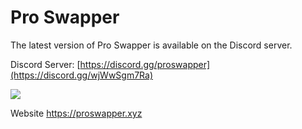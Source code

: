 # Pro Swapper

The latest version of Pro Swapper is available on the Discord server.

Discord Server: [https://discord.gg/proswapper](https://discord.gg/wjWwSgm7Ra)

<a href="https://discord.gg/wjWwSgm7Ra"><img src="https://discord.com/api/guilds/1104598508020957244/widget.png?style=banner2"></a>

Website https://proswapper.xyz
